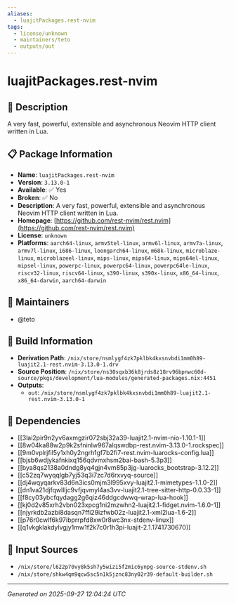 ```yaml
---
aliases:
  - luajitPackages.rest-nvim
tags:
  - license/unknown
  - maintainers/teto
  - outputs/out
---
```


# luajitPackages.rest-nvim

## 📝 Description

A very fast, powerful, extensible and asynchronous Neovim HTTP client written in Lua.

## 📋 Package Information

- **Name**: `luajitPackages.rest-nvim`
- **Version**: `3.13.0-1`
- **Available**: ✅ Yes
- **Broken**: ✅ No
- **Description**: A very fast, powerful, extensible and asynchronous Neovim HTTP client written in Lua.
- **Homepage**: [https://github.com/rest-nvim/rest.nvim](https://github.com/rest-nvim/rest.nvim)
- **License**: `unknown`
- **Platforms**: `aarch64-linux`, `armv5tel-linux`, `armv6l-linux`, `armv7a-linux`, `armv7l-linux`, `i686-linux`, `loongarch64-linux`, `m68k-linux`, `microblaze-linux`, `microblazeel-linux`, `mips-linux`, `mips64-linux`, `mips64el-linux`, `mipsel-linux`, `powerpc-linux`, `powerpc64-linux`, `powerpc64le-linux`, `riscv32-linux`, `riscv64-linux`, `s390-linux`, `s390x-linux`, `x86_64-linux`, `x86_64-darwin`, `aarch64-darwin`
## 👥 Maintainers

- @teto


## 🔧 Build Information

- **Derivation Path**: `/nix/store/nsmlygf4zk7pklbk4kxsnvbdi1mm0h89-luajit2.1-rest.nvim-3.13.0-1.drv`
- **Source Position**: `/nix/store/ns30sqxb36k8jrds8z18rv96bpnwc60d-source/pkgs/development/lua-modules/generated-packages.nix:4451`
- **Outputs**:
  - `out`:  `/nix/store/nsmlygf4zk7pklbk4kxsnvbdi1mm0h89-luajit2.1-rest.nvim-3.13.0-1`

## 🔗 Dependencies

- [[3lai2pir9n2yv6axmgzir072sbj32a39-luajit2.1-nvim-nio-1.10.1-1]]
- [[8w04ka88w2p9k2sfninlw967alqswdbp-rest.nvim-3.13.0-1.rockspec]]
- [[9m0vplrjfil5y1xh0y2ngrh1gf7b2fi7-rest.nvim-luarocks-config.lua]]
- [[bjsb6wdjykafnkixq156qdvmxhsm2bai-bash-5.3p3]]
- [[bya8qs2138a0dndg8yq4gjn4vm85p3jg-luarocks_bootstrap-3.12.2]]
- [[c52zq7wyqqlgb7yj53q3i7zc7d6rxvyq-source]]
- [[dj4wqyqarkv83d6n3ics0mjm3l995xvy-luajit2.1-mimetypes-1.1.0-2]]
- [[dn1va21djfqwllljc9vfjqvmyl4as3vv-luajit2.1-tree-sitter-http-0.0.33-1]]
- [[f8cy03ybcfqydagg2g6qiz46ddgcdwwq-wrap-lua-hook]]
- [[kj0d2v85xrh2vbn023xpcg1ni2mzwhn2-luajit2.1-fidget.nvim-1.6.0-1]]
- [[njyrkdb2azbi8dasqn7ffi29izfwb02z-luajit2.1-xml2lua-1.6-2]]
- [[p76r0cwlf6k97ibprrpfd8xw0r8wc3nx-stdenv-linux]]
- [[q1vkgklakdylvgjy1mw1f2k7c0r1h3pi-luajit-2.1.1741730670]]

## 📁 Input Sources

- `/nix/store/l622p70vy8k5sh7y5wizi5f2mic6ynpg-source-stdenv.sh`
- `/nix/store/shkw4qm9qcw5sc5n1k5jznc83ny02r39-default-builder.sh`

---
*Generated on 2025-09-27 12:04:24 UTC*

